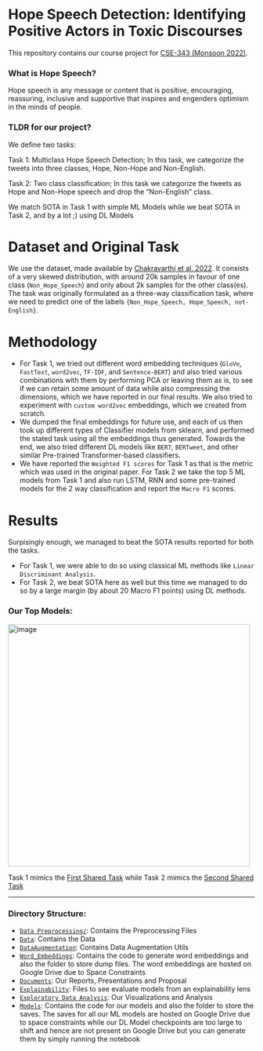 # Hope Speech Detection: Identifying Positive Actors in Toxic Discourses 

This repository contains our course project for [CSE-343 (Monsoon 2022)](http://techtree.iiitd.edu.in/viewDescription/filename?=CSE343).

### What is Hope Speech?

Hope speech is any message or content that is positive, encouraging, reassuring, inclusive and supportive that inspires and engenders optimism in the minds of people.

### TLDR for our project?

We define two tasks:

Task 1: Multiclass Hope Speech Detection; In this task, we categorize the tweets into three classes, Hope, Non-Hope and Non-English.

Task 2: Two class classification; In this task we categorize the tweets as Hope and Non-Hope speech and drop the “Non-English” class. 

We match SOTA in Task 1 with simple ML Models while we beat SOTA in Task 2, and by a lot ;) using DL Models

# Dataset and Original Task

We use the dataset, made available by [Chakravarthi et al. 2022](https://aclanthology.org/2022.ltedi-1.58).
It consists of a very skewed distribution, with around 20k samples in favour of one class (`Non_Hope_Speech`) and only about 2k samples for the other class(es). The task was originally formulated as a three-way classification task, where we need to predict one of the labels `{Non_Hope_Speech, Hope_Speech, not-English}`.

# Methodology

- For Task 1, we tried out different word embedding techniques (`GloVe`, `FastText`, `word2vec`, `TF-IDF`, and `Sentence-BERT`) and also tried various combinations with them by performing PCA or leaving them as is, to see if we can retain some amount of data while also compressing the dimensions, which we have reported in our final results. We also tried to experiment with `custom word2vec` embeddings, which we created from scratch.
- We dumped the final embeddings for future use, and each of us then took up different types of Classifier models from sklearn, and performed the stated task using all the embeddings thus generated. Towards the end, we also tried different DL models like `BERT`, `BERTweet`, and other similar Pre-trained Transformer-based classifiers.
- We have reported the `Weighted F1 scores` for Task 1 as that is the metric which was used in the original paper. For Task 2 we take the top 5 ML models from Task 1 and also run LSTM, RNN and some pre-trained models for the 2 way classification and report the `Macro F1` scores.

# Results


Surpisingly enough, we managed to beat the SOTA results reported for both the tasks.
- For Task 1, we were able to do so using classical ML methods like `Linear Discriminant Analysis`.
- For Task 2, we beat SOTA here as well but this time we managed to do so by a large margin (by about 20 Macro F1 points) using DL methods.

### Our Top Models:
<img width="494" alt="image" src="https://user-images.githubusercontent.com/72096386/205753009-c4006adb-cb78-4ae7-afb1-62db5b8a241b.png">

Task 1 mimics the [First Shared Task](https://sites.google.com/view/lt-edi-2021/home) while Task 2 mimics the [Second Shared Task](https://sites.google.com/view/lt-edi-2022/home)

---

### Directory Structure:

- [`Data Preprocessing/`](https://github.com/aflah02/Hope_Speech_Detection/tree/main/Data%20Preprocessing): Contains the Preprocessing Files
- [`Data`](https://github.com/aflah02/Hope_Speech_Detection/tree/main/Data): Contains the Data
- [`DataAugmentation`](https://github.com/aflah02/Hope_Speech_Detection/tree/main/DataAugmentation): Contains Data Augmentation Utils
- [`Word_Embeddings`](https://github.com/aflah02/Hope_Speech_Detection/tree/main/Word_Embeddings): Contains the code to generate word embeddings and also the folder to store dump files. The word embeddings are hosted on Google Drive due to Space Constraints
- [`Documents`](https://github.com/aflah02/Hope_Speech_Detection/tree/main/Documents): Our Reports, Presentations and Proposal
- [`Explainability`](https://github.com/aflah02/Hope_Speech_Detection/tree/main/Explainability): Files to see evaluate models from an explainability lens
- [`Exploratory Data Analysis`](https://github.com/aflah02/Hope_Speech_Detection/tree/main/Exploratory%20Data%20Analysis): Our Visualizations and Analysis
- [`Models`](https://github.com/aflah02/Hope_Speech_Detection/tree/main/Models): Contains the code for our models and also the folder to store the saves. The saves for all our ML models are hosted on Google Drive due to space constraints while our DL Model checkpoints are too large to shift and hence are not present on Google Drive but you can generate them by simply running the notebook

